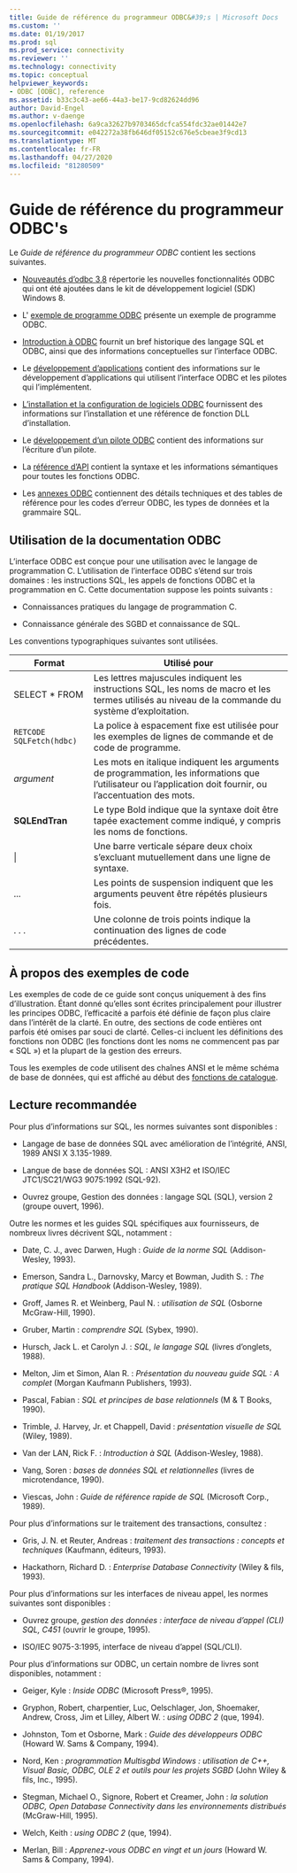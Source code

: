 ```yaml
---
title: Guide de référence du programmeur ODBC&#39;s | Microsoft Docs
ms.custom: ''
ms.date: 01/19/2017
ms.prod: sql
ms.prod_service: connectivity
ms.reviewer: ''
ms.technology: connectivity
ms.topic: conceptual
helpviewer_keywords:
- ODBC [ODBC], reference
ms.assetid: b33c3c43-ae66-44a3-be17-9cd82624dd96
author: David-Engel
ms.author: v-daenge
ms.openlocfilehash: 6a9ca32627b9703465dcfca554fdc32ae01442e7
ms.sourcegitcommit: e042272a38fb646df05152c676e5cbeae3f9cd13
ms.translationtype: MT
ms.contentlocale: fr-FR
ms.lasthandoff: 04/27/2020
ms.locfileid: "81280509"
---
```

# <a name="odbc-programmer39s-reference"></a>Guide de référence du programmeur ODBC&#39;s
Le *Guide de référence du programmeur ODBC* contient les sections suivantes.  
  
-   [Nouveautés d’odbc 3,8](../../odbc/reference/what-s-new-in-odbc-3-8.md) répertorie les nouvelles fonctionnalités ODBC qui ont été ajoutées dans le kit de développement logiciel (SDK) Windows 8.  
  
-   L' [exemple de programme ODBC](../../odbc/reference/sample-odbc-program.md) présente un exemple de programme ODBC.  
  
-   [Introduction à ODBC](../../odbc/reference/introduction-to-odbc.md) fournit un bref historique des langage SQL et ODBC, ainsi que des informations conceptuelles sur l’interface ODBC.  
  
-   Le [développement d’applications](../../odbc/reference/develop-app/developing-applications.md) contient des informations sur le développement d’applications qui utilisent l’interface ODBC et les pilotes qui l’implémentent.  
  
-   [L’installation et la configuration de logiciels ODBC](../../odbc/reference/install/installing-and-configuring-the-odbc-software.md) fournissent des informations sur l’installation et une référence de fonction DLL d’installation.  
  
-   Le [développement d’un pilote ODBC](../../odbc/reference/develop-driver/developing-an-odbc-driver.md) contient des informations sur l’écriture d’un pilote.  
  
-   La [référence d’API](../../odbc/reference/syntax/odbc-reference.md) contient la syntaxe et les informations sémantiques pour toutes les fonctions ODBC.  
  
-   Les [annexes ODBC](../../odbc/reference/appendixes/odbc-appendixes.md) contiennent des détails techniques et des tables de référence pour les codes d’erreur ODBC, les types de données et la grammaire SQL.  
  
## <a name="working-with-the-odbc-documentation"></a>Utilisation de la documentation ODBC  
 L’interface ODBC est conçue pour une utilisation avec le langage de programmation C. L’utilisation de l’interface ODBC s’étend sur trois domaines : les instructions SQL, les appels de fonctions ODBC et la programmation en C. Cette documentation suppose les points suivants :  
  
-   Connaissances pratiques du langage de programmation C.  
  
-   Connaissance générale des SGBD et connaissance de SQL.  
  
 Les conventions typographiques suivantes sont utilisées.  
  
|Format|Utilisé pour|  
|------------|--------------|  
|SELECT * FROM|Les lettres majuscules indiquent les instructions SQL, les noms de macro et les termes utilisés au niveau de la commande du système d’exploitation.|  
|`RETCODE SQLFetch(hdbc)`|La police à espacement fixe est utilisée pour les exemples de lignes de commande et de code de programme.|  
|*argument*|Les mots en italique indiquent les arguments de programmation, les informations que l’utilisateur ou l’application doit fournir, ou l’accentuation des mots.|  
|**SQLEndTran**|Le type Bold indique que la syntaxe doit être tapée exactement comme indiqué, y compris les noms de fonctions.|  
|&#124;|Une barre verticale sépare deux choix s’excluant mutuellement dans une ligne de syntaxe.|  
|...|Les points de suspension indiquent que les arguments peuvent être répétés plusieurs fois.|  
|. . .|Une colonne de trois points indique la continuation des lignes de code précédentes.|  
  
## <a name="about-the-code-examples"></a>À propos des exemples de code  
 Les exemples de code de ce guide sont conçus uniquement à des fins d’illustration. Étant donné qu’elles sont écrites principalement pour illustrer les principes ODBC, l’efficacité a parfois été définie de façon plus claire dans l’intérêt de la clarté. En outre, des sections de code entières ont parfois été omises par souci de clarté. Celles-ci incluent les définitions des fonctions non ODBC (les fonctions dont les noms ne commencent pas par « SQL ») et la plupart de la gestion des erreurs.  
  
 Tous les exemples de code utilisent des chaînes ANSI et le même schéma de base de données, qui est affiché au début des [fonctions de catalogue](../../odbc/reference/develop-app/catalog-functions.md).  
  
## <a name="recommended-reading"></a>Lecture recommandée  
 Pour plus d’informations sur SQL, les normes suivantes sont disponibles :  
  
-   Langage de base de données SQL avec amélioration de l’intégrité, ANSI, 1989 ANSI X 3.135-1989.  
  
-   Langue de base de données SQL : ANSI X3H2 et ISO/IEC JTC1/SC21/WG3 9075:1992 (SQL-92).  
  
-   Ouvrez groupe, Gestion des données : langage SQL (SQL), version 2 (groupe ouvert, 1996).  
  
 Outre les normes et les guides SQL spécifiques aux fournisseurs, de nombreux livres décrivent SQL, notamment :  
  
-   Date, C. J., avec Darwen, Hugh : *Guide de la norme SQL* (Addison-Wesley, 1993).  
  
-   Emerson, Sandra L., Darnovsky, Marcy et Bowman, Judith S. : *The pratique SQL Handbook* (Addison-Wesley, 1989).  
  
-   Groff, James R. et Weinberg, Paul N. : *utilisation de SQL* (Osborne McGraw-Hill, 1990).  
  
-   Gruber, Martin : *comprendre SQL* (Sybex, 1990).  
  
-   Hursch, Jack L. et Carolyn J. : *SQL, le langage SQL* (livres d’onglets, 1988).  
  
-   Melton, Jim et Simon, Alan R. : *Présentation du nouveau guide SQL : A complet* (Morgan Kaufmann Publishers, 1993).  
  
-   Pascal, Fabian : *SQL et principes de base relationnels* (M & T Books, 1990).  
  
-   Trimble, J. Harvey, Jr. et Chappell, David : *présentation visuelle de SQL* (Wiley, 1989).  
  
-   Van der LAN, Rick F. : *Introduction à SQL* (Addison-Wesley, 1988).  
  
-   Vang, Soren : *bases de données SQL et relationnelles* (livres de microtendance, 1990).  
  
-   Viescas, John : *Guide de référence rapide de SQL* (Microsoft Corp., 1989).  
  
 Pour plus d’informations sur le traitement des transactions, consultez :  
  
-   Gris, J. N. et Reuter, Andreas : *traitement des transactions : concepts et techniques* (Kaufmann, éditeurs, 1993).  
  
-   Hackathorn, Richard D. : *Enterprise Database Connectivity* (Wiley & fils, 1993).  
  
 Pour plus d’informations sur les interfaces de niveau appel, les normes suivantes sont disponibles :  
  
-   Ouvrez groupe, *gestion des données : interface de niveau d’appel (CLI) SQL, C451* (ouvrir le groupe, 1995).  
  
-   ISO/IEC 9075-3:1995, interface de niveau d’appel (SQL/CLI).  
  
 Pour plus d’informations sur ODBC, un certain nombre de livres sont disponibles, notamment :  
  
-   Geiger, Kyle : *Inside ODBC* (Microsoft Press®, 1995).  
  
-   Gryphon, Robert, charpentier, Luc, Oelschlager, Jon, Shoemaker, Andrew, Cross, Jim et Lilley, Albert W. : *using ODBC 2* (que, 1994).  
  
-   Johnston, Tom et Osborne, Mark : *Guide des développeurs ODBC* (Howard W. Sams & Company, 1994).  
  
-   Nord, Ken : *programmation Multisgbd Windows : utilisation de C++, Visual Basic, ODBC, OLE 2 et outils pour les projets SGBD* (John Wiley & fils, Inc., 1995).  
  
-   Stegman, Michael O., Signore, Robert et Creamer, John : *la solution ODBC, Open Database Connectivity dans les environnements distribués* (McGraw-Hill, 1995).  
  
-   Welch, Keith : *using ODBC 2* (que, 1994).  
  
-   Merlan, Bill : *Apprenez-vous ODBC en vingt et un jours* (Howard W. Sams & Company, 1994).
